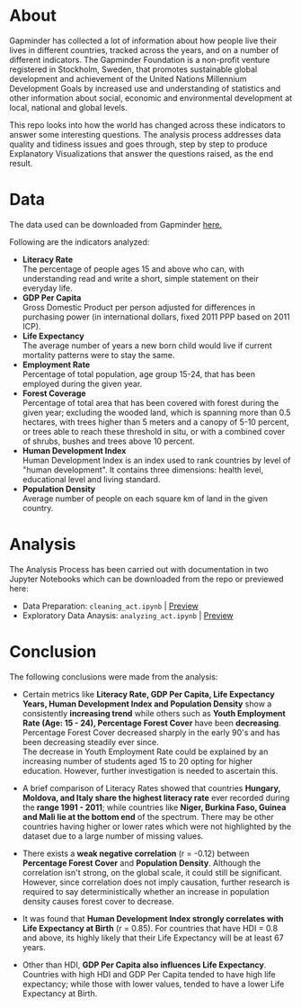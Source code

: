 # About

Gapminder has collected a lot of information about how people live their lives in different countries, tracked across the years,
and on a number of different indicators. The Gapminder Foundation is a non-profit venture registered in Stockholm, Sweden, that promotes sustainable global development and achievement of the United Nations Millennium Development Goals by increased use and understanding of statistics and other information about social, economic and environmental development at local, national and global levels.

This repo looks into how the world has changed across these indicators to answer some interesting questions. The analysis process addresses data quality and tidiness issues and goes through, step by step to produce Explanatory Visualizations that answer the questions raised, as the end result.

# Data 

The data used can be downloaded from Gapminder [here.](http://www.gapminder.org/data/)

Following are the indicators analyzed:
- **Literacy Rate** <br>
The percentage of people ages 15 and above who can, with understanding read and write a short, simple statement on their everyday life.
- **GDP Per Capita** <br>
Gross Domestic Product per person adjusted for differences in purchasing power (in international dollars, fixed 2011 PPP based on 2011 ICP). 
- **Life Expectancy** <br>
The average number of years a new born child would live if current mortality patterns were to stay the same.
- **Employment Rate** <br>
Percentage of total population, age group 15-24, that has been employed during the given year.
- **Forest Coverage** <br>
Percentage of total area that has been covered with forest during the given year; excluding the wooded land, which is spanning more than 0.5 hectares, with trees higher than 5 meters and a canopy of 5-10 percent, or trees able to reach these threshold in situ, or with a combined cover of shrubs, bushes and trees above 10 percent. 
- **Human Development Index** <br>
Human Development Index is an index used to rank countries by level of "human development". It contains three dimensions: health level, educational level and living standard. 
- **Population Density** <br>
Average number of people on each square km of land in the given country. 

# Analysis
The Analysis Process has been carried out with documentation in two Jupyter Notebooks which can be downloaded from the repo or previewed here:
- Data Preparation: `cleaning_act.ipynb` | [Preview](https://nbviewer.jupyter.org/github/dhavalpotdar/Gapminder-World-Data-Analysis/blob/master/cleaning_act.ipynb)
- Exploratory Data Anaysis: `analyzing_act.ipynb` | [Preview](https://nbviewer.jupyter.org/github/dhavalpotdar/Gapminder-World-Data-Analysis/blob/master/analyzing_act.ipynb)

# Conclusion
The following conclusions were made from the analysis:
- Certain metrics like __Literacy Rate, GDP Per Capita, Life Expectancy Years, Human Development Index and Population Density__ show a consistently __increasing trend__ while others such as __Youth Employment Rate (Age: 15 - 24), Percentage Forest Cover__ have been __decreasing__. Percentage Forest Cover decreased sharply in the early 90's and has been decreasing steadily ever since. <br> The decrease in Youth Employment Rate could be explained by an increasing number of students aged 15 to 20 opting for higher education. However, further investigation is needed to ascertain this.


- A brief comparison of Literacy Rates showed that countries __Hungary, Moldova, and Italy share the highest literacy rate__ ever recorded during the __range 1991 - 2011__; while countries like __Niger, Burkina Faso, Guinea and Mali lie at the bottom end__ of the spectrum. There may be other countries having higher or lower rates which were not highlighted by the dataset due to a large number of missing values.


- There exists a __weak negative correlation__ (r = -0.12) between __Percentage Forest Cover__ and __Population Density__. Although the correlation isn't strong, on the global scale, it could still be significant. However, since correlation does not imply causation, further research is required to say deterministically whether an increase in population density causes forest cover to decrease.


- It was found that __Human Development Index strongly correlates with Life Expectancy at Birth__ (r = 0.85). For countries that have HDI = 0.8 and above, its highly likely that their Life Expectancy will be at least 67 years.


- Other than HDI, __GDP Per Capita also influences Life Expectancy__. Countries with high HDI and GDP Per Capita tended to have high life expectancy; while those with lower values, tended to have a lower Life Expectancy at Birth.
